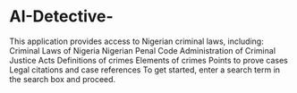 # AI-Detective-
This application provides access to Nigerian criminal laws, including:  Criminal Laws of Nigeria Nigerian Penal Code Administration of Criminal Justice Acts Definitions of crimes Elements of crimes Points to prove cases Legal citations and case references To get started, enter a search term in the search box and proceed.
